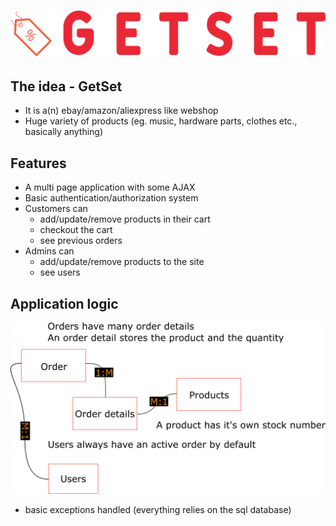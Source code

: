 <!-- # ![logo](logo.svg) -->

# ![logo](wwwroot/img/brand.svg)

## The idea - GetSet

- It is a(n) ebay/amazon/aliexpress like webshop
- Huge variety of products (eg. music, hardware parts, clothes etc., basically anything)

## Features

- A multi page application with some AJAX
- Basic authentication/authorization system
- Customers can
  - add/update/remove products in their cart
  - checkout the cart
  - see previous orders
- Admins can
  - add/update/remove products to the site
  - see users
  
## Application logic

![figure1](wwwroot/img/figure1.png)

- basic exceptions handled (everything relies on the sql database)
